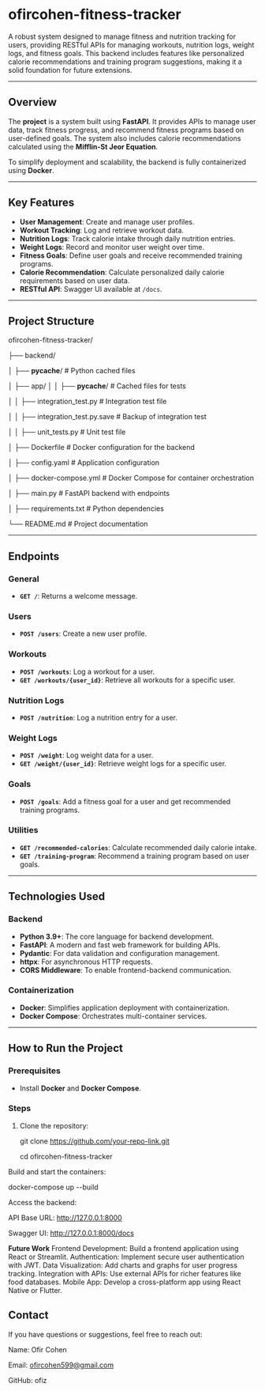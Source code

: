# **ofircohen-fitness-tracker**

A robust  system designed to manage fitness and nutrition tracking for users, providing RESTful APIs for managing workouts, nutrition logs, weight logs, and fitness goals. This backend includes features like personalized calorie recommendations and training program suggestions, making it a solid foundation for future extensions.

---

## **Overview**

The **project** is a  system built using **FastAPI**. It provides APIs to manage user data, track fitness progress, and recommend fitness programs based on user-defined goals. The system also includes calorie recommendations calculated using the **Mifflin-St Jeor Equation**.

To simplify deployment and scalability, the backend is fully containerized using **Docker**.

---

## **Key Features**
- **User Management**: Create and manage user profiles.
- **Workout Tracking**: Log and retrieve workout data.
- **Nutrition Logs**: Track calorie intake through daily nutrition entries.
- **Weight Logs**: Record and monitor user weight over time.
- **Fitness Goals**: Define user goals and receive recommended training programs.
- **Calorie Recommendation**: Calculate personalized daily calorie requirements based on user data.
- **RESTful API**: Swagger UI available at `/docs`.

---

## **Project Structure**

ofircohen-fitness-tracker/

├── backend/

│   ├── __pycache__/                     # Python cached files

│   ├── app/
│   │   ├── __pycache__/                 # Cached files for tests

│   │   ├── integration_test.py          # Integration test file

│   │   ├── integration_test.py.save     # Backup of integration test

│   │   ├── unit_tests.py                # Unit test file

│   ├── Dockerfile                       # Docker configuration for the backend

│   ├── config.yaml                      # Application configuration

│   ├── docker-compose.yml               # Docker Compose for container orchestration

│   ├── main.py                          # FastAPI backend with endpoints

│   ├── requirements.txt                 # Python dependencies

└── README.md                            # Project documentation





---

## **Endpoints**

### **General**
- **`GET /`**: Returns a welcome message.

### **Users**
- **`POST /users`**: Create a new user profile.

### **Workouts**
- **`POST /workouts`**: Log a workout for a user.  
- **`GET /workouts/{user_id}`**: Retrieve all workouts for a specific user.

### **Nutrition Logs**
- **`POST /nutrition`**: Log a nutrition entry for a user.

### **Weight Logs**
- **`POST /weight`**: Log weight data for a user.  
- **`GET /weight/{user_id}`**: Retrieve weight logs for a specific user.

### **Goals**
- **`POST /goals`**: Add a fitness goal for a user and get recommended training programs.

### **Utilities**
- **`GET /recommended-calories`**: Calculate recommended daily calorie intake.  
- **`GET /training-program`**: Recommend a training program based on user goals.

---

## **Technologies Used**

### **Backend**
- **Python 3.9+**: The core language for backend development.
- **FastAPI**: A modern and fast web framework for building APIs.
- **Pydantic**: For data validation and configuration management.
- **httpx**: For asynchronous HTTP requests.
- **CORS Middleware**: To enable frontend-backend communication.

### **Containerization**
- **Docker**: Simplifies application deployment with containerization.
- **Docker Compose**: Orchestrates multi-container services.

---

## **How to Run the Project**

### **Prerequisites**
- Install **Docker** and **Docker Compose**.

### **Steps**
1. Clone the repository:
   
   git clone https://github.com/your-repo-link.git
   
   cd ofircohen-fitness-tracker

Build and start the containers:

docker-compose up --build

Access the backend:

API Base URL: http://127.0.0.1:8000

Swagger UI: http://127.0.0.1:8000/docs

**Future Work**
Frontend Development: Build a frontend application using React or Streamlit.
Authentication: Implement secure user authentication with JWT.
Data Visualization: Add charts and graphs for user progress tracking.
Integration with APIs: Use external APIs for richer features like food databases.
Mobile App: Develop a cross-platform app using React Native or Flutter.

 ## **Contact**

If you have questions or suggestions, feel free to reach out:

Name: Ofir Cohen

Email: ofircohen599@gmail.com

GitHub: ofiz

